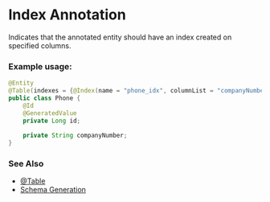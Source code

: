 # Index Annotation

Indicates that the annotated entity should have an index created on specified columns.

### Example usage:

```java
@Entity
@Table(indexes = {@Index(name = "phone_idx", columnList = "companyNumber")})
public class Phone {
    @Id
    @GeneratedValue
    private Long id;
    
    private String companyNumber;
}
```
### See Also

- [@Table](Table.md)
- [Schema Generation](../SchemaGeneration.md)
